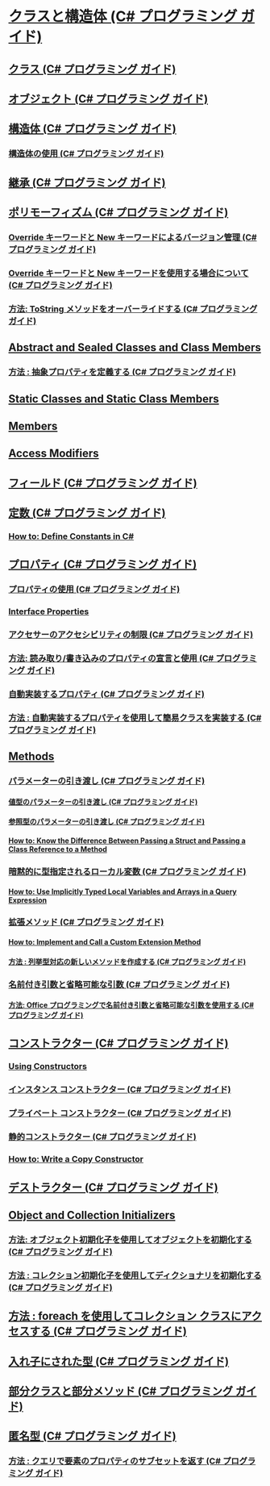 # [クラスと構造体 (C# プログラミング ガイド)](index.md)
## [クラス (C# プログラミング ガイド)](classes.md)
## [オブジェクト (C# プログラミング ガイド)](objects.md)
## [構造体 (C# プログラミング ガイド)](structs.md)
### [構造体の使用 (C# プログラミング ガイド)](using-structs.md)
## [継承 (C# プログラミング ガイド)](inheritance.md)
## [ポリモーフィズム (C# プログラミング ガイド)](polymorphism.md)
### [Override キーワードと New キーワードによるバージョン管理 (C# プログラミング ガイド)](versioning-with-the-override-and-new-keywords.md)
### [Override キーワードと New キーワードを使用する場合について (C# プログラミング ガイド)](knowing-when-to-use-override-and-new-keywords.md)
### [方法: ToString メソッドをオーバーライドする (C# プログラミング ガイド)](how-to-override-the-tostring-method.md)
## [Abstract and Sealed Classes and Class Members](TocOutOfQuery)
### [方法 : 抽象プロパティを定義する (C# プログラミング ガイド)](how-to-define-abstract-properties.md)
## [Static Classes and Static Class Members](TocOutOfQuery)
## [Members](TocOutOfQuery)
## [Access Modifiers](TocOutOfQuery)
## [フィールド (C# プログラミング ガイド)](fields.md)
## [定数 (C# プログラミング ガイド)](constants.md)
### [How to: Define Constants in C#](TocOutOfQuery)
## [プロパティ (C# プログラミング ガイド)](properties.md)
### [プロパティの使用 (C# プログラミング ガイド)](using-properties.md)
### [Interface Properties](TocOutOfQuery)
### [アクセサーのアクセシビリティの制限 (C# プログラミング ガイド)](restricting-accessor-accessibility.md)
### [方法: 読み取り/書き込みのプロパティの宣言と使用 (C# プログラミング ガイド)](how-to-declare-and-use-read-write-properties.md)
### [自動実装するプロパティ (C# プログラミング ガイド)](auto-implemented-properties.md)
### [方法 : 自動実装するプロパティを使用して簡易クラスを実装する (C# プログラミング ガイド)](how-to-implement-a-lightweight-class-with-auto-implemented-properties.md)
## [Methods](TocOutOfQuery)
### [パラメーターの引き渡し (C# プログラミング ガイド)](passing-parameters.md)
#### [値型のパラメーターの引き渡し (C# プログラミング ガイド)](passing-value-type-parameters.md)
#### [参照型のパラメーターの引き渡し (C# プログラミング ガイド)](passing-reference-type-parameters.md)
#### [How to: Know the Difference Between Passing a Struct and Passing a Class Reference to a Method](TocOutOfQuery)
### [暗黙的に型指定されるローカル変数 (C# プログラミング ガイド)](implicitly-typed-local-variables.md)
#### [How to: Use Implicitly Typed Local Variables and Arrays in a Query Expression](TocOutOfQuery)
### [拡張メソッド (C# プログラミング ガイド)](extension-methods.md)
#### [How to: Implement and Call a Custom  Extension Method](TocOutOfQuery)
#### [方法 : 列挙型対応の新しいメソッドを作成する (C# プログラミング ガイド)](how-to-create-a-new-method-for-an-enumeration.md)
### [名前付き引数と省略可能な引数 (C# プログラミング ガイド)](named-and-optional-arguments.md)
#### [方法: Office プログラミングで名前付き引数と省略可能な引数を使用する (C# プログラミング ガイド)](how-to-use-named-and-optional-arguments-in-office-programming.md)
## [コンストラクター (C# プログラミング ガイド)](constructors.md)
### [Using Constructors](TocOutOfQuery)
### [インスタンス コンストラクター (C# プログラミング ガイド)](instance-constructors.md)
### [プライベート コンストラクター (C# プログラミング ガイド)](private-constructors.md)
### [静的コンストラクター (C# プログラミング ガイド)](static-constructors.md)
### [How to: Write a Copy Constructor](TocOutOfQuery)
## [デストラクター (C# プログラミング ガイド)](destructors.md)
## [Object and Collection Initializers](TocOutOfQuery)
### [方法: オブジェクト初期化子を使用してオブジェクトを初期化する (C# プログラミング ガイド)](how-to-initialize-objects-by-using-an-object-initializer.md)
### [方法 : コレクション初期化子を使用してディクショナリを初期化する (C# プログラミング ガイド)](how-to-initialize-a-dictionary-with-a-collection-initializer.md)
## [方法 : foreach を使用してコレクション クラスにアクセスする (C# プログラミング ガイド)](how-to-access-a-collection-class-with-foreach.md)
## [入れ子にされた型 (C# プログラミング ガイド)](nested-types.md)
## [部分クラスと部分メソッド (C# プログラミング ガイド)](partial-classes-and-methods.md)
## [匿名型 (C# プログラミング ガイド)](anonymous-types.md)
### [方法 : クエリで要素のプロパティのサブセットを返す (C# プログラミング ガイド)](how-to-return-subsets-of-element-properties-in-a-query.md)
